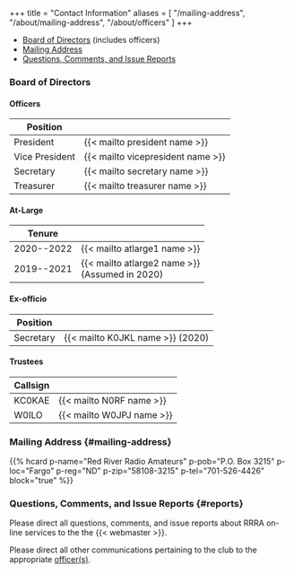 +++
title = "Contact Information"
aliases = [ "/mailing-address", "/about/mailing-address", "/about/officers" ]
+++
* [Board of Directors](#board-of-directors) (includes officers)
* [Mailing Address](#mailing-address)
* [Questions, Comments, and Issue Reports](#reports)

### Board of Directors


#### Officers

| Position       |                               |
| -------------- | ----------------------------- |
| President      | {{< mailto president name >}} |
| Vice President | {{< mailto vicepresident name >}} |
| Secretary      | {{< mailto secretary name >}} |
| Treasurer      | {{< mailto treasurer name >}} |

#### At-Large

| Tenure         |                              |
| -------------- | ---------------------------- |
| 2020--2022     | {{< mailto atlarge1 name >}} |
| 2019--2021     | {{< mailto atlarge2 name >}} <br> (Assumed in 2020) |

#### Ex-officio

| Position       |                                  |
| -------------- | -------------------------------- |
| Secretary      | {{< mailto K0JKL name >}} (2020) |

#### Trustees

| Callsign       |                              |
| -------------- | ---------------------------- |
| KC0KAE         | {{< mailto N0RF name >}}     |
| W0ILO          | {{< mailto W0JPJ name >}}    |

### Mailing Address {#mailing-address}

{{% hcard p-name="Red River Radio Amateurs" p-pob="P.O. Box 3215" p-loc="Fargo" p-reg="ND" p-zip="58108-3215" p-tel="701-526-4426" block="true" %}}

### Questions, Comments, and Issue Reports {#reports}

Please direct all questions, comments, and issue reports about 
RRRA on-line services to the the {{< webmaster >}}.

Please direct all other communications pertaining to the club to the
appropriate [officer\(s\)](#officers).
